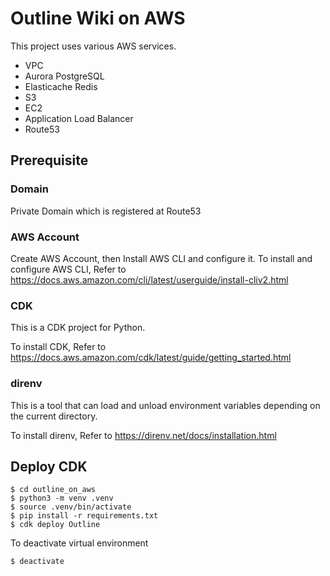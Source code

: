 
# Outline Wiki on AWS
This project uses various AWS services.

 * VPC
 * Aurora PostgreSQL
 * Elasticache Redis
 * S3
 * EC2
 * Application Load Balancer
 * Route53

## Prerequisite

### Domain
Private Domain which is registered at Route53

### AWS Account
Create AWS Account, then Install AWS CLI and configure it.
To install and configure AWS CLI, Refer to 
https://docs.aws.amazon.com/cli/latest/userguide/install-cliv2.html

### CDK
This is a CDK project for Python.

To install CDK, Refer to 
https://docs.aws.amazon.com/cdk/latest/guide/getting_started.html

### direnv
This is a tool that can load and unload environment variables depending on the current directory.

To install direnv, Refer to 
https://direnv.net/docs/installation.html


## Deploy CDK
```shell
$ cd outline_on_aws
$ python3 -m venv .venv
$ source .venv/bin/activate
$ pip install -r requirements.txt
$ cdk deploy Outline
```

To deactivate virtual environment
```shell
$ deactivate
```
